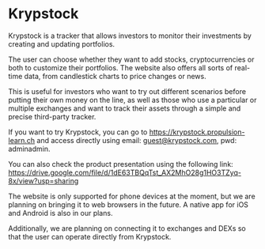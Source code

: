# Krypstock

Krypstock is a tracker that allows investors to monitor their investments by creating and updating portfolios.

The user can choose whether they want to add stocks, cryptocurrencies or both to customize their portfolios. The website also offers all sorts of real-time data, from candlestick charts to price changes or news.

This is useful for investors who want to try out different scenarios before putting their own money on the line, as well as those who use a particular or multiple exchanges and want to track their assets through a simple and precise third-party tracker.

If you want to try Krypstock, you can go to https://krypstock.propulsion-learn.ch and access directly using email: guest@krypstock.com, pwd: adminadmin.

You can also check the product presentation using the following link: https://drive.google.com/file/d/1dE63TBQqTst_AX2MhO28g1HO3TZyq-8x/view?usp=sharing

The website is only supported for phone devices at the moment, but we are planning on bringing it to web browsers in the future. A native app for iOS and Android is also in our plans.

Additionally, we are planning on connecting it to exchanges and DEXs so that the user can operate directly from Krypstock.
